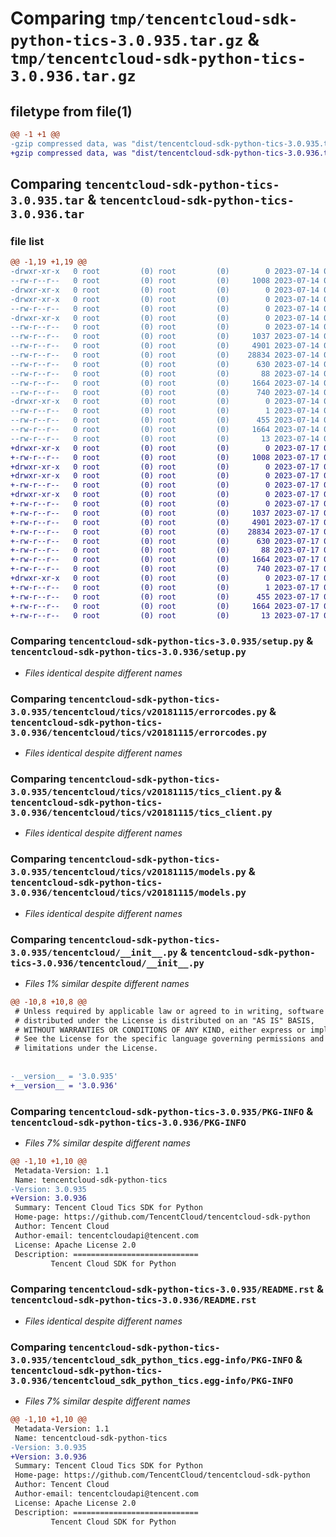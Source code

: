 # Comparing `tmp/tencentcloud-sdk-python-tics-3.0.935.tar.gz` & `tmp/tencentcloud-sdk-python-tics-3.0.936.tar.gz`

## filetype from file(1)

```diff
@@ -1 +1 @@
-gzip compressed data, was "dist/tencentcloud-sdk-python-tics-3.0.935.tar", last modified: Fri Jul 14 00:40:34 2023, max compression
+gzip compressed data, was "dist/tencentcloud-sdk-python-tics-3.0.936.tar", last modified: Mon Jul 17 00:37:28 2023, max compression
```

## Comparing `tencentcloud-sdk-python-tics-3.0.935.tar` & `tencentcloud-sdk-python-tics-3.0.936.tar`

### file list

```diff
@@ -1,19 +1,19 @@
-drwxr-xr-x   0 root         (0) root         (0)        0 2023-07-14 00:40:34.000000 tencentcloud-sdk-python-tics-3.0.935/
--rw-r--r--   0 root         (0) root         (0)     1008 2023-07-14 00:40:33.000000 tencentcloud-sdk-python-tics-3.0.935/setup.py
-drwxr-xr-x   0 root         (0) root         (0)        0 2023-07-14 00:40:34.000000 tencentcloud-sdk-python-tics-3.0.935/tencentcloud/
-drwxr-xr-x   0 root         (0) root         (0)        0 2023-07-14 00:40:34.000000 tencentcloud-sdk-python-tics-3.0.935/tencentcloud/tics/
--rw-r--r--   0 root         (0) root         (0)        0 2023-07-14 00:40:33.000000 tencentcloud-sdk-python-tics-3.0.935/tencentcloud/tics/__init__.py
-drwxr-xr-x   0 root         (0) root         (0)        0 2023-07-14 00:40:34.000000 tencentcloud-sdk-python-tics-3.0.935/tencentcloud/tics/v20181115/
--rw-r--r--   0 root         (0) root         (0)        0 2023-07-14 00:40:33.000000 tencentcloud-sdk-python-tics-3.0.935/tencentcloud/tics/v20181115/__init__.py
--rw-r--r--   0 root         (0) root         (0)     1037 2023-07-14 00:40:33.000000 tencentcloud-sdk-python-tics-3.0.935/tencentcloud/tics/v20181115/errorcodes.py
--rw-r--r--   0 root         (0) root         (0)     4901 2023-07-14 00:40:33.000000 tencentcloud-sdk-python-tics-3.0.935/tencentcloud/tics/v20181115/tics_client.py
--rw-r--r--   0 root         (0) root         (0)    28834 2023-07-14 00:40:33.000000 tencentcloud-sdk-python-tics-3.0.935/tencentcloud/tics/v20181115/models.py
--rw-r--r--   0 root         (0) root         (0)      630 2023-07-14 00:40:33.000000 tencentcloud-sdk-python-tics-3.0.935/tencentcloud/__init__.py
--rw-r--r--   0 root         (0) root         (0)       88 2023-07-14 00:40:34.000000 tencentcloud-sdk-python-tics-3.0.935/setup.cfg
--rw-r--r--   0 root         (0) root         (0)     1664 2023-07-14 00:40:34.000000 tencentcloud-sdk-python-tics-3.0.935/PKG-INFO
--rw-r--r--   0 root         (0) root         (0)      740 2023-07-14 00:40:33.000000 tencentcloud-sdk-python-tics-3.0.935/README.rst
-drwxr-xr-x   0 root         (0) root         (0)        0 2023-07-14 00:40:34.000000 tencentcloud-sdk-python-tics-3.0.935/tencentcloud_sdk_python_tics.egg-info/
--rw-r--r--   0 root         (0) root         (0)        1 2023-07-14 00:40:34.000000 tencentcloud-sdk-python-tics-3.0.935/tencentcloud_sdk_python_tics.egg-info/dependency_links.txt
--rw-r--r--   0 root         (0) root         (0)      455 2023-07-14 00:40:34.000000 tencentcloud-sdk-python-tics-3.0.935/tencentcloud_sdk_python_tics.egg-info/SOURCES.txt
--rw-r--r--   0 root         (0) root         (0)     1664 2023-07-14 00:40:34.000000 tencentcloud-sdk-python-tics-3.0.935/tencentcloud_sdk_python_tics.egg-info/PKG-INFO
--rw-r--r--   0 root         (0) root         (0)       13 2023-07-14 00:40:34.000000 tencentcloud-sdk-python-tics-3.0.935/tencentcloud_sdk_python_tics.egg-info/top_level.txt
+drwxr-xr-x   0 root         (0) root         (0)        0 2023-07-17 00:37:28.000000 tencentcloud-sdk-python-tics-3.0.936/
+-rw-r--r--   0 root         (0) root         (0)     1008 2023-07-17 00:37:28.000000 tencentcloud-sdk-python-tics-3.0.936/setup.py
+drwxr-xr-x   0 root         (0) root         (0)        0 2023-07-17 00:37:28.000000 tencentcloud-sdk-python-tics-3.0.936/tencentcloud/
+drwxr-xr-x   0 root         (0) root         (0)        0 2023-07-17 00:37:28.000000 tencentcloud-sdk-python-tics-3.0.936/tencentcloud/tics/
+-rw-r--r--   0 root         (0) root         (0)        0 2023-07-17 00:37:28.000000 tencentcloud-sdk-python-tics-3.0.936/tencentcloud/tics/__init__.py
+drwxr-xr-x   0 root         (0) root         (0)        0 2023-07-17 00:37:28.000000 tencentcloud-sdk-python-tics-3.0.936/tencentcloud/tics/v20181115/
+-rw-r--r--   0 root         (0) root         (0)        0 2023-07-17 00:37:28.000000 tencentcloud-sdk-python-tics-3.0.936/tencentcloud/tics/v20181115/__init__.py
+-rw-r--r--   0 root         (0) root         (0)     1037 2023-07-17 00:37:28.000000 tencentcloud-sdk-python-tics-3.0.936/tencentcloud/tics/v20181115/errorcodes.py
+-rw-r--r--   0 root         (0) root         (0)     4901 2023-07-17 00:37:28.000000 tencentcloud-sdk-python-tics-3.0.936/tencentcloud/tics/v20181115/tics_client.py
+-rw-r--r--   0 root         (0) root         (0)    28834 2023-07-17 00:37:28.000000 tencentcloud-sdk-python-tics-3.0.936/tencentcloud/tics/v20181115/models.py
+-rw-r--r--   0 root         (0) root         (0)      630 2023-07-17 00:37:28.000000 tencentcloud-sdk-python-tics-3.0.936/tencentcloud/__init__.py
+-rw-r--r--   0 root         (0) root         (0)       88 2023-07-17 00:37:28.000000 tencentcloud-sdk-python-tics-3.0.936/setup.cfg
+-rw-r--r--   0 root         (0) root         (0)     1664 2023-07-17 00:37:28.000000 tencentcloud-sdk-python-tics-3.0.936/PKG-INFO
+-rw-r--r--   0 root         (0) root         (0)      740 2023-07-17 00:37:28.000000 tencentcloud-sdk-python-tics-3.0.936/README.rst
+drwxr-xr-x   0 root         (0) root         (0)        0 2023-07-17 00:37:28.000000 tencentcloud-sdk-python-tics-3.0.936/tencentcloud_sdk_python_tics.egg-info/
+-rw-r--r--   0 root         (0) root         (0)        1 2023-07-17 00:37:28.000000 tencentcloud-sdk-python-tics-3.0.936/tencentcloud_sdk_python_tics.egg-info/dependency_links.txt
+-rw-r--r--   0 root         (0) root         (0)      455 2023-07-17 00:37:28.000000 tencentcloud-sdk-python-tics-3.0.936/tencentcloud_sdk_python_tics.egg-info/SOURCES.txt
+-rw-r--r--   0 root         (0) root         (0)     1664 2023-07-17 00:37:28.000000 tencentcloud-sdk-python-tics-3.0.936/tencentcloud_sdk_python_tics.egg-info/PKG-INFO
+-rw-r--r--   0 root         (0) root         (0)       13 2023-07-17 00:37:28.000000 tencentcloud-sdk-python-tics-3.0.936/tencentcloud_sdk_python_tics.egg-info/top_level.txt
```

### Comparing `tencentcloud-sdk-python-tics-3.0.935/setup.py` & `tencentcloud-sdk-python-tics-3.0.936/setup.py`

 * *Files identical despite different names*

### Comparing `tencentcloud-sdk-python-tics-3.0.935/tencentcloud/tics/v20181115/errorcodes.py` & `tencentcloud-sdk-python-tics-3.0.936/tencentcloud/tics/v20181115/errorcodes.py`

 * *Files identical despite different names*

### Comparing `tencentcloud-sdk-python-tics-3.0.935/tencentcloud/tics/v20181115/tics_client.py` & `tencentcloud-sdk-python-tics-3.0.936/tencentcloud/tics/v20181115/tics_client.py`

 * *Files identical despite different names*

### Comparing `tencentcloud-sdk-python-tics-3.0.935/tencentcloud/tics/v20181115/models.py` & `tencentcloud-sdk-python-tics-3.0.936/tencentcloud/tics/v20181115/models.py`

 * *Files identical despite different names*

### Comparing `tencentcloud-sdk-python-tics-3.0.935/tencentcloud/__init__.py` & `tencentcloud-sdk-python-tics-3.0.936/tencentcloud/__init__.py`

 * *Files 1% similar despite different names*

```diff
@@ -10,8 +10,8 @@
 # Unless required by applicable law or agreed to in writing, software
 # distributed under the License is distributed on an "AS IS" BASIS,
 # WITHOUT WARRANTIES OR CONDITIONS OF ANY KIND, either express or implied.
 # See the License for the specific language governing permissions and
 # limitations under the License.
 
 
-__version__ = '3.0.935'
+__version__ = '3.0.936'
```

### Comparing `tencentcloud-sdk-python-tics-3.0.935/PKG-INFO` & `tencentcloud-sdk-python-tics-3.0.936/PKG-INFO`

 * *Files 7% similar despite different names*

```diff
@@ -1,10 +1,10 @@
 Metadata-Version: 1.1
 Name: tencentcloud-sdk-python-tics
-Version: 3.0.935
+Version: 3.0.936
 Summary: Tencent Cloud Tics SDK for Python
 Home-page: https://github.com/TencentCloud/tencentcloud-sdk-python
 Author: Tencent Cloud
 Author-email: tencentcloudapi@tencent.com
 License: Apache License 2.0
 Description: ============================
         Tencent Cloud SDK for Python
```

### Comparing `tencentcloud-sdk-python-tics-3.0.935/README.rst` & `tencentcloud-sdk-python-tics-3.0.936/README.rst`

 * *Files identical despite different names*

### Comparing `tencentcloud-sdk-python-tics-3.0.935/tencentcloud_sdk_python_tics.egg-info/PKG-INFO` & `tencentcloud-sdk-python-tics-3.0.936/tencentcloud_sdk_python_tics.egg-info/PKG-INFO`

 * *Files 7% similar despite different names*

```diff
@@ -1,10 +1,10 @@
 Metadata-Version: 1.1
 Name: tencentcloud-sdk-python-tics
-Version: 3.0.935
+Version: 3.0.936
 Summary: Tencent Cloud Tics SDK for Python
 Home-page: https://github.com/TencentCloud/tencentcloud-sdk-python
 Author: Tencent Cloud
 Author-email: tencentcloudapi@tencent.com
 License: Apache License 2.0
 Description: ============================
         Tencent Cloud SDK for Python
```

